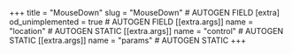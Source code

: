 +++
title = "MouseDown"
slug = "MouseDown" # AUTOGEN FIELD
[extra]
od_unimplemented = true # AUTOGEN FIELD
[[extra.args]]
name = "location" # AUTOGEN STATIC
[[extra.args]]
name = "control" # AUTOGEN STATIC
[[extra.args]]
name = "params" # AUTOGEN STATIC
+++